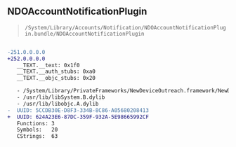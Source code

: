 ## NDOAccountNotificationPlugin

> `/System/Library/Accounts/Notification/NDOAccountNotificationPlugin.bundle/NDOAccountNotificationPlugin`

```diff

-251.0.0.0.0
+252.0.0.0.0
   __TEXT.__text: 0x1f0
   __TEXT.__auth_stubs: 0xa0
   __TEXT.__objc_stubs: 0x20

   - /System/Library/PrivateFrameworks/NewDeviceOutreach.framework/NewDeviceOutreach
   - /usr/lib/libSystem.B.dylib
   - /usr/lib/libobjc.A.dylib
-  UUID: 5CCDB30E-D8F3-334B-8C86-A05680208413
+  UUID: 624A23E6-87DC-359F-932A-5E98665992CF
   Functions: 3
   Symbols:   20
   CStrings:  63

```
